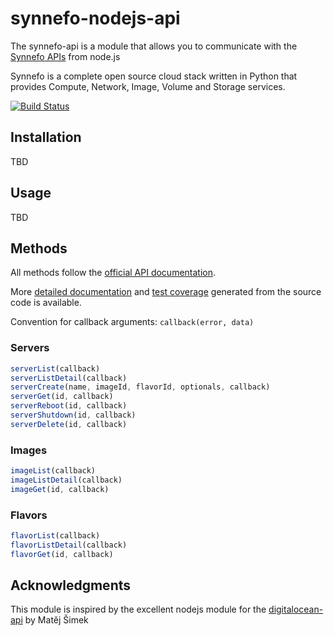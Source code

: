 synnefo-nodejs-api
==================

The synnefo-api is a module that allows you to communicate with the [Synnefo APIs](https://www.digitalocean.com/api) from node.js

Synnefo is a complete open source cloud stack written in Python that provides Compute, Network, Image, Volume and Storage services.

[![Build Status](https://travis-ci.org/skanct/synnefo-nodejs-api.svg?branch=travis-ci)](https://travis-ci.org/skanct/synnefo-nodejs-api) 

## Installation

TBD

## Usage

TBD

## Methods

All methods follow the [official API documentation](https://www.synnefo.org/docs/synnefo/latest/api-guide.html).

More [detailed documentation](https://skanct.github.io/synnefo-nodejs-api/) and [test coverage](https://skanct.github.io/synnefo-nodejs-api/lcov-report) generated from the source code is available. 

Convention for callback arguments: `callback(error, data)`

### Servers

```js
serverList(callback)
serverListDetail(callback)
serverCreate(name, imageId, flavorId, optionals, callback)
serverGet(id, callback)
serverReboot(id, callback)
serverShutdown(id, callback)
serverDelete(id, callback)
```

### Images

```js
imageList(callback)
imageListDetail(callback)
imageGet(id, callback)
```

### Flavors

```js
flavorList(callback)
flavorListDetail(callback)
flavorGet(id, callback)
```

## Acknowledgments

This module is inspired by the excellent nodejs module for the [digitalocean-api](https://github.com/enzy/digitalocean-api) by Matěj Šimek
